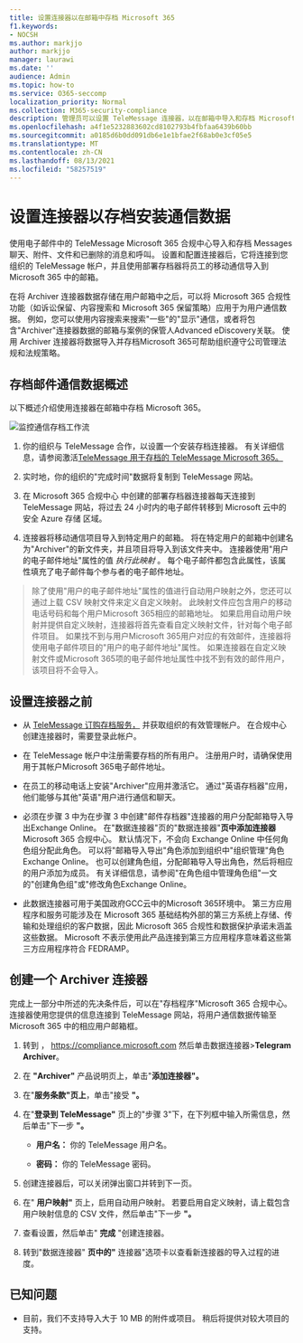 ```yaml
---
title: 设置连接器以在邮箱中存档 Microsoft 365
f1.keywords:
- NOCSH
ms.author: markjjo
author: markjjo
manager: laurawi
ms.date: ''
audience: Admin
ms.topic: how-to
ms.service: O365-seccomp
localization_priority: Normal
ms.collection: M365-security-compliance
description: 管理员可以设置 TeleMessage 连接器，以在邮箱中导入和存档 Microsoft 365。 这样，您就可以在 Microsoft 365 中存档来自第三方数据源的数据，以便您可以使用合规性功能（如合法保留、内容搜索和保留策略）来管理组织的第三方数据。
ms.openlocfilehash: a4f1e5232883602cd8102793b4fbfaa6439b60bb
ms.sourcegitcommit: a0185d6b0dd091db6e1e1bfae2f68ab0e3cf05e5
ms.translationtype: MT
ms.contentlocale: zh-CN
ms.lasthandoff: 08/13/2021
ms.locfileid: "58257519"
---
```

# <a name="set-up-a-connector-to-archive-telegram-communications-data"></a>设置连接器以存档安装通信数据

使用电子邮件中的 TeleMessage Microsoft 365 合规中心导入和存档 Messages 聊天、附件、文件和已删除的消息和呼叫。 设置和配置连接器后，它将连接到您组织的 TeleMessage 帐户，并且使用部署存档器将员工的移动通信导入到 Microsoft 365 中的邮箱。

在将 Archiver 连接器数据存储在用户邮箱中之后，可以将 Microsoft 365 合规性功能（如诉讼保留、内容搜索和 Microsoft 365 保留策略）应用于为用户通信数据。 例如，您可以使用内容搜索来搜索"一些"的"显示"通信，或者将包含"Archiver"连接器数据的邮箱与案例的保管人Advanced eDiscovery关联。 使用 Archiver 连接器将数据导入并存档Microsoft 365可帮助组织遵守公司管理法规和法规策略。

## <a name="overview-of-archiving-telegram-communications-data"></a>存档邮件通信数据概述

以下概述介绍使用连接器在邮箱中存档 Microsoft 365。

![监控通信存档工作流](../media/TelegramConnectorWorkflow.png)

1. 你的组织与 TeleMessage 合作，以设置一个安装存档连接器。 有关详细信息，请参阅激活[TeleMessage 用于存档的 TeleMessage Microsoft 365。](https://www.telemessage.com/microsoft-365-activation-for-telegram-archiver/)

2. 实时地，你的组织的"完成时间"数据将复制到 TeleMessage 网站。

3. 在 Microsoft 365 合规中心 中创建的部署存档器连接器每天连接到 TeleMessage 网站，将过去 24 小时内的电子邮件转移到 Microsoft 云中的安全 Azure 存储 区域。

4. 连接器将移动通信项目导入到特定用户的邮箱。 将在特定用户的邮箱中创建名为"Archiver"的新文件夹，并且项目将导入到该文件夹中。 连接器使用"用户的电子邮件地址"属性的值 *执行此映射* 。 每个电子邮件都包含此属性，该属性填充了电子邮件每个参与者的电子邮件地址。

> 除了使用"用户的电子邮件地址"属性的值进行自动用户映射之外，您还可以通过上载 CSV 映射文件来定义自定义映射。 此映射文件应包含用户的移动电话号码和每个用户Microsoft 365相应的邮箱地址。 如果启用自动用户映射并提供自定义映射，连接器将首先查看自定义映射文件，针对每个电子邮件项目。 如果找不到与用户Microsoft 365用户对应的有效邮件，连接器将使用电子邮件项目的"用户的电子邮件地址"属性。 如果连接器在自定义映射文件或Microsoft 365项的电子邮件地址属性中找不到有效的邮件用户，该项目将不会导入。 

## <a name="before-you-set-up-a-connector"></a>设置连接器之前

- 从 [TeleMessage 订购存档服务，](https://www.telemessage.com/mobile-archiver/order-mobile-archiver-for-o365/) 并获取组织的有效管理帐户。 在合规中心创建连接器时，需要登录此帐户。

- 在 TeleMessage 帐户中注册需要存档的所有用户。 注册用户时，请确保使用用于其帐户Microsoft 365电子邮件地址。

- 在员工的移动电话上安装"Archiver"应用并激活它。 通过"英语存档器"应用，他们能够与其他"英语"用户进行通信和聊天。

- 必须在步骤 3 中为在步骤 3 中创建"邮件存档器"连接器的用户分配邮箱导入导出Exchange Online。 在"数据连接器"页的"数据连接器"**页中添加连接器** Microsoft 365 合规中心。 默认情况下，不会向 Exchange Online 中任何角色组分配此角色。 可以将"邮箱导入导出"角色添加到组织中"组织管理"角色Exchange Online。 也可以创建角色组，分配邮箱导入导出角色，然后将相应的用户添加为成员。 有关详细信息，请参阅"在角色[](/Exchange/permissions-exo/role-groups#create-role-groups)组中管理角色组[](/Exchange/permissions-exo/role-groups#modify-role-groups)"一文的"创建角色组"或"修改角色Exchange Online。

- 此数据连接器可用于美国政府GCC云中的Microsoft 365环境中。 第三方应用程序和服务可能涉及在 Microsoft 365 基础结构外部的第三方系统上存储、传输和处理组织的客户数据，因此 Microsoft 365 合规性和数据保护承诺未涵盖这些数据。 Microsoft 不表示使用此产品连接到第三方应用程序意味着这些第三方应用程序符合 FEDRAMP。

## <a name="create-a-telegram-archiver-connector"></a>创建一个 Archiver 连接器

完成上一部分中所述的先决条件后，可以在"存档程序"Microsoft 365 合规中心。 连接器使用您提供的信息连接到 TeleMessage 网站，将用户通信数据传输至 Microsoft 365 中的相应用户邮箱框。

1. 转到 ， <https://compliance.microsoft.com> 然后单击数据连接器>**Telegram Archiver**。

2. 在 **"Archiver"** 产品说明页上，单击"**添加连接器"。**

3. 在"**服务条款"页上**，单击"接受 **"。**

4. 在"**登录到 TeleMessage"** 页上的"步骤 3"下，在下列框中输入所需信息，然后单击"下一步 **"。**

    - **用户名：** 你的 TeleMessage 用户名。

    - **密码：** 你的 TeleMessage 密码。

5. 创建连接器后，可以关闭弹出窗口并转到下一页。

6. 在" **用户映射"** 页上，启用自动用户映射。 若要启用自定义映射，请上载包含用户映射信息的 CSV 文件，然后单击"下一步 **"。**

7. 查看设置，然后单击" **完成** "创建连接器。

8. 转到"数据连接器" **页中的"** 连接器"选项卡以查看新连接器的导入过程的进度。

## <a name="known-issues"></a>已知问题

- 目前，我们不支持导入大于 10 MB 的附件或项目。 稍后将提供对较大项目的支持。
